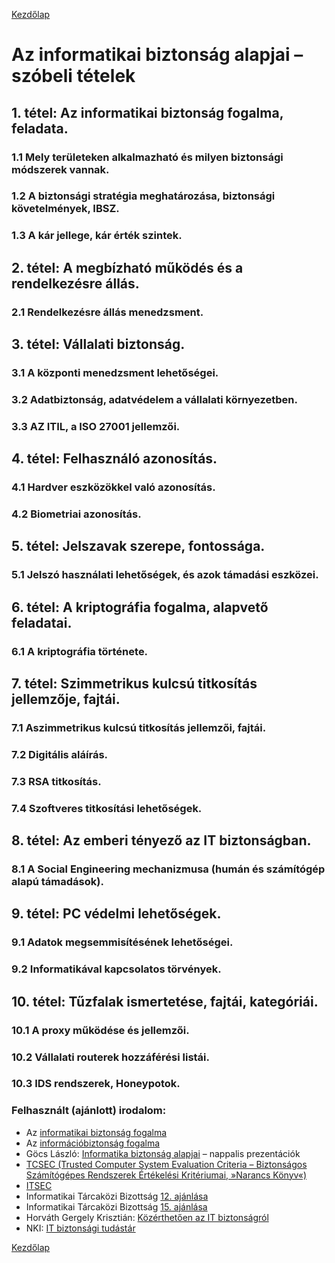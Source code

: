[Kezdőlap](../README.md)

# Az informatikai biztonság alapjai – szóbeli tételek

## 1. tétel: Az informatikai biztonság fogalma, feladata.

### 1.1 Mely területeken alkalmazható és milyen biztonsági módszerek vannak.
### 1.2 A biztonsági stratégia meghatározása, biztonsági követelmények, IBSZ.
### 1.3 A kár jellege, kár érték szintek.

## 2. tétel: A megbízható működés és a rendelkezésre állás.

### 2.1 Rendelkezésre állás menedzsment.

## 3. tétel: Vállalati biztonság.

### 3.1 A központi menedzsment lehetőségei.
### 3.2 Adatbiztonság, adatvédelem a vállalati környezetben.
### 3.3 AZ ITIL, a ISO 27001 jellemzői.

## 4. tétel: Felhasználó azonosítás.

### 4.1 Hardver eszközökkel való azonosítás.
### 4.2 Biometriai azonosítás.

## 5. tétel: Jelszavak szerepe, fontossága.

### 5.1 Jelszó használati lehetőségek, és azok támadási eszközei.

## 6. tétel: A kriptográfia fogalma, alapvető feladatai.

### 6.1 A kriptográfia története.

## 7. tétel: Szimmetrikus kulcsú titkosítás jellemzője, fajtái.

### 7.1 Aszimmetrikus kulcsú titkosítás jellemzői, fajtái.
### 7.2 Digitális aláírás.
### 7.3 RSA titkosítás.
### 7.4 Szoftveres titkosítási lehetőségek.

## 8. tétel: Az emberi tényező az IT biztonságban.

### 8.1 A Social Engineering mechanizmusa (humán és számítógép alapú támadások).

## 9. tétel: PC védelmi lehetőségek.

### 9.1 Adatok megsemmisítésének lehetőségei.

### 9.2 Informatikával kapcsolatos törvények.

## 10. tétel: Tűzfalak ismertetése, fajtái, kategóriái.

### 10.1 A proxy működése és jellemzői.
### 10.2 Vállalati routerek hozzáférési listái.
### 10.3 IDS rendszerek, Honeypotok.


### Felhasznált (ajánlott) irodalom:

* Az [informatikai biztonság fogalma](https://hu.wikipedia.org/wiki/Informatikai_biztons%C3%A1g)
* Az [információbiztonság fogalma](https://hu.wikipedia.org/wiki/Inform%C3%A1ci%C3%B3biztons%C3%A1g)
* Göcs László: [Informatika biztonság alapjai](http://www.gocslaszlo.hu/oktatas/infobizt.html) – nappalis prezentációk
* [TCSEC (Trusted Computer System Evaluation Criteria – Biztonságos Számítógépes Rendszerek Értékelési Kritériumai, »Narancs Könyv«)](https://hu.wikipedia.org/wiki/Trusted_Computer_System_Evaluation_Criteria)
* [ITSEC](https://hu.wikipedia.org/wiki/ITSEC)
* Informatikai Tárcaközi Bizottság [12. ajánlása](https://dsd.sztaki.hu/mockups/itb/ajanlasok/a12/index.html)
* Informatikai Tárcaközi Bizottság [15. ajánlása](https://dsd.sztaki.hu/mockups/itb/ajanlasok/a15/index.html)
* Horváth Gergely Krisztián: [Közérthetően az IT biztonságról](https://kifu.gov.hu/sites/default/files/IT_brosura_v7.pdf)
* NKI: [IT biztonsági tudástár](https://nki.gov.hu/it-biztonsag/tudastar/)

[Kezdőlap](../README.md)
